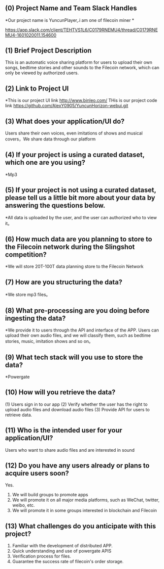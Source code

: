# <YuncunPlayer>



## (0) Project Name and Team Slack Handles

*Our project name is YuncunPlayer,.i am  one of filecoin miner *

https://app.slack.com/client/TEHTVS1L6/C0179RNEMU4/thread/C0179RNEMU4-1601020011.154600

## (1) Brief Project Description

This is an automatic voice sharing platform for users to upload their own songs, bedtime stories and other sounds to the Filecoin network, which can only be viewed by authorized users.


## (2) Link to Project UI

*This is our project UI link  http://www.binleo.com/
THis is our project code link https://github.com/AlexY0905/YuncunHorizon-webui.git

## (3) What does your application/UI do?

Users share their own voices, even imitations of shows and musical covers，We share data through our platform

## (4) If your project is using a curated dataset, which one are you using?

*Mp3

## (5) If your project is not using a curated dataset, please tell us a little bit more about your data by answering the questions below.

*All data is uploaded by the user, and the user can authorized who  to view it。

## (6) How much data are you planning to store to the Filecoin network during the Slingshot competition?

*We will store  20T-100T data planning  store to the Filecoin Network

## (7) How are you structuring the data?

*We store mp3 files。

## (8) What pre-processing are you doing before ingesting the data?

*We provide it to users through the API and interface of the APP. Users can upload their own audio files, and we will classify them, such as bedtime stories, music, imitation shows and so on。

## (9)  What tech stack will you use to store the data?

*Powergate

## (10) How will you retrieve the data?

(1) Users sign in to our app
(2) Verify whether the user has the right to upload audio files and download audio files
(3) Provide API for users to retrieve data.

## (11) Who is the intended user for your application/UI?

Users who want to share audio files and are interested in sound

## (12) Do you have any users already or plans to acquire users soon?

Yes.  
1. We will build groups to promote apps
2. We will promote it on all major media platforms, such as WeChat, twitter, weibo, etc.
3. We will promote it in some groups interested in blockchain and Filecoin

## (13) What challenges do you anticipate with this project?

1. Familiar with the development of distributed APP.
2. Quick understanding and use of powergate APIS
3. Verification process for files.
4. Guarantee the success rate of filecoin's order storage.

